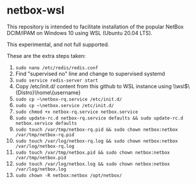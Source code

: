 # netbox-wsl

This repository is intended to facilitate installation of the popular NetBox DCIM/IPAM on Windows 10 using WSL (Ubuntu 20.04 LTS).

This experimental, and not full supported.

These are the extra steps taken:

1. `sudo nano /etc/redis/redis.conf`
2. Find "supervised no" line and change to supervised systemd
3. `sudo service redis-server start`
4. Copy /etc/init.d/ content from this github to WSL instance using \\\wsl$\\{Distro}\home\\{username}
5. `sudo cp ~\netbox-rq.service /etc/init.d/`
6. `sudo cp ~\netbox.service /etc/init.d/`
7. `sudo chmod +x netbox-rq.service netbox.service`
8. `sudo update-rc.d netbox-rq.service defaults && sudo update-rc.d netbox.service defaults`
9. `sudo touch /var/tmp/netbox-rq.pid && sudo chown netbox:netbox /var/tmp/netbox-rq.pid`
10. `sudo touch /var/log/netbox-rq.log && sudo chown netbox:netbox /var/log/netbox-rq.log`
11. `sudo touch /var/tmp/netbox.pid && sudo chown netbox:netbox /var/tmp/netbox.pid`
12. `sudo touch /var/log/netbox.log && sudo chown netbox:netbox /var/log/netbox.log`
13. `sudo chown -R netbox:netbox /opt/netbox/`
